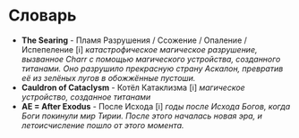 # Словарь

- **The Searing** - Пламя Разрушения / Ссожение / Опаление / Испепеление [i] *катастрофическое магическое разрушение, вызванное Charr с помощью магического устройства, созданного титанами. Оно разрушило прекрасную страну Аскалон, превратив её из зелёных лугов в обожжённые пустоши.*
- **Cauldron of Cataclysm** - Котёл Катаклизма [i] *магическое устройство, созданное титанами*
- **AE = After Exodus** - После Исхода [i] *годы после Исхода Богов, когда Боги покинули мир Тирии. После этого началась новая эра, и летоисчисление пошло от этого момента.*
